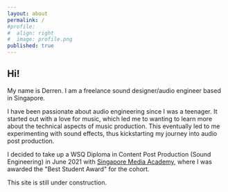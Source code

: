 ```yaml
---
layout: about
permalink: /
#profile:
#  align: right
#  image: profile.png
published: true
---
```


## Hi!

My name is Derren. I am a freelance sound designer/audio engineer based in Singapore. 

I have been passionate about audio engineering since I was a teenager. It started out with a love for music, which led me to wanting to learn more about the technical aspects of music production. This eventually led to me experimenting with sound effects, thus kickstarting my journey into audio post production. 

I decided to take up a WSQ Diploma in Content Post Production (Sound Engineering) in June 2021 with [Singapore Media Academy](https://www.mediaacademy.sg/), where I was awarded the "Best Student Award" for the cohort. 

This site is still under construction.
